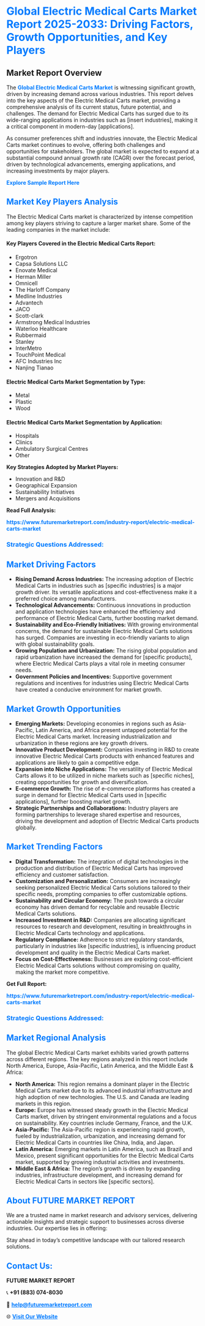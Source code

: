 <h1 style="color: #007BFF;">Global Electric Medical Carts Market Report 2025-2033: Driving Factors, Growth Opportunities, and Key Players</h1>

<section id="overview">
<h2>Market Report Overview</h2>
<p>The <a href="https://www.futuremarketreport.com/industry-report/electric-medical-carts-market" style="color: #007BFF; text-decoration: none;"><strong>Global Electric Medical Carts Market</strong></a> is witnessing significant growth, driven by increasing demand across various industries. This report delves into the key aspects of the Electric Medical Carts market, providing a comprehensive analysis of its current status, future potential, and challenges. The demand for Electric Medical Carts has surged due to its wide-ranging applications in industries such as [insert industries], making it a critical component in modern-day [applications].</p>
<p>As consumer preferences shift and industries innovate, the Electric Medical Carts market continues to evolve, offering both challenges and opportunities for stakeholders. The global market is expected to expand at a substantial compound annual growth rate (CAGR) over the forecast period, driven by technological advancements, emerging applications, and increasing investments by major players.</p>
</section>

<section id="overview">
<p><a href="https://www.futuremarketreport.com/request-sample/reportId=101705" style="color: #007BFF; text-decoration: none;"><strong>Explore Sample Report Here</strong></a></p>
</section>

<section id="key-players">
<h2 style="color: #007BFF;">Market Key Players Analysis</h2>
<p>The Electric Medical Carts market is characterized by intense competition among key players striving to capture a larger market share. Some of the leading companies in the market include:</p>
<h4>Key Players Covered in the Electric Medical Carts Report:</h4>
<ul><li>Ergotron</li><li>Capsa Solutions LLC</li><li>Enovate Medical</li><li>Herman Miller</li><li>Omnicell</li><li>The Harloff Company</li><li>Medline Industries</li><li>Advantech</li><li>JACO</li><li>Scott-clark</li><li>Armstrong Medical Industries</li><li>Waterloo Healthcare</li><li>Rubbermaid</li><li>Stanley</li><li>InterMetro</li><li>TouchPoint Medical</li><li>AFC Industries Inc</li><li>Nanjing Tianao</li></ul>
<h4>Electric Medical Carts Market Segmentation by Type:</h4>
<ul><li>Metal</li><li>Plastic</li><li>Wood</li></ul>

<h4>Electric Medical Carts Market Segmentation by Application:</h4>
<ul><li>Hospitals</li><li>Clinics</li><li>Ambulatory Surgical Centres</li><li>Other</li></ul>
<p><strong>Key Strategies Adopted by Market Players:</strong></p>
<ul>
<li>Innovation and R&D</li>
<li>Geographical Expansion</li>
<li>Sustainability Initiatives</li>
<li>Mergers and Acquisitions</li>
</ul>
</section>

<section>
<p><strong>Read Full Analysis: </strong></p><a href="https://www.futuremarketreport.com/industry-report/electric-medical-carts-market" style="color: #007BFF; text-decoration: none;"><strong>https://www.futuremarketreport.com/industry-report/electric-medical-carts-market</strong></a>
<h3 style="color: #007BFF;">Strategic Questions Addressed:</h3>
</section>

<section id="driving-factors">
<h2 style="color: #007BFF;">Market Driving Factors</h2>
<ul>
<li><strong>Rising Demand Across Industries:</strong> The increasing adoption of Electric Medical Carts in industries such as [specific industries] is a major growth driver. Its versatile applications and cost-effectiveness make it a preferred choice among manufacturers.</li>
<li><strong>Technological Advancements:</strong> Continuous innovations in production and application technologies have enhanced the efficiency and performance of Electric Medical Carts, further boosting market demand.</li>
<li><strong>Sustainability and Eco-Friendly Initiatives:</strong> With growing environmental concerns, the demand for sustainable Electric Medical Carts solutions has surged. Companies are investing in eco-friendly variants to align with global sustainability goals.</li>
<li><strong>Growing Population and Urbanization:</strong> The rising global population and rapid urbanization have increased the demand for [specific products], where Electric Medical Carts plays a vital role in meeting consumer needs.</li>
<li><strong>Government Policies and Incentives:</strong> Supportive government regulations and incentives for industries using Electric Medical Carts have created a conducive environment for market growth.</li>
</ul>
</section>

<section id="growth-opportunities">
<h2 style="color: #007BFF;">Market Growth Opportunities</h2>
<ul>
<li><strong>Emerging Markets:</strong> Developing economies in regions such as Asia-Pacific, Latin America, and Africa present untapped potential for the Electric Medical Carts market. Increasing industrialization and urbanization in these regions are key growth drivers.</li>
<li><strong>Innovative Product Development:</strong> Companies investing in R&D to create innovative Electric Medical Carts products with enhanced features and applications are likely to gain a competitive edge.</li>
<li><strong>Expansion into Niche Applications:</strong> The versatility of Electric Medical Carts allows it to be utilized in niche markets such as [specific niches], creating opportunities for growth and diversification.</li>
<li><strong>E-commerce Growth:</strong> The rise of e-commerce platforms has created a surge in demand for Electric Medical Carts used in [specific applications], further boosting market growth.</li>
<li><strong>Strategic Partnerships and Collaborations:</strong> Industry players are forming partnerships to leverage shared expertise and resources, driving the development and adoption of Electric Medical Carts products globally.</li>
</ul>
</section>

<section id="trending-factors">
<h2 style="color: #007BFF;">Market Trending Factors</h2>
<ul>
<li><strong>Digital Transformation:</strong> The integration of digital technologies in the production and distribution of Electric Medical Carts has improved efficiency and customer satisfaction.</li>
<li><strong>Customization and Personalization:</strong> Consumers are increasingly seeking personalized Electric Medical Carts solutions tailored to their specific needs, prompting companies to offer customizable options.</li>
<li><strong>Sustainability and Circular Economy:</strong> The push towards a circular economy has driven demand for recyclable and reusable Electric Medical Carts solutions.</li>
<li><strong>Increased Investment in R&D:</strong> Companies are allocating significant resources to research and development, resulting in breakthroughs in Electric Medical Carts technology and applications.</li>
<li><strong>Regulatory Compliance:</strong> Adherence to strict regulatory standards, particularly in industries like [specific industries], is influencing product development and quality in the Electric Medical Carts market.</li>
<li><strong>Focus on Cost-Effectiveness:</strong> Businesses are exploring cost-efficient Electric Medical Carts solutions without compromising on quality, making the market more competitive.</li>
</ul>
</section>

<section>
<p><strong>Get Full Report: </strong></p><a href="https://www.futuremarketreport.com/industry-report/electric-medical-carts-market" style="color: #007BFF; text-decoration: none;"><strong>https://www.futuremarketreport.com/industry-report/electric-medical-carts-market</strong></a>
<h3 style="color: #007BFF;">Strategic Questions Addressed:</h3>
</section>


<section id="regional-analysis">
<h2 style="color: #007BFF;">Market Regional Analysis</h2>
<p>The global Electric Medical Carts market exhibits varied growth patterns across different regions. The key regions analyzed in this report include North America, Europe, Asia-Pacific, Latin America, and the Middle East & Africa:</p>
<ul>
<li><strong>North America:</strong> This region remains a dominant player in the Electric Medical Carts market due to its advanced industrial infrastructure and high adoption of new technologies. The U.S. and Canada are leading markets in this region.</li>
<li><strong>Europe:</strong> Europe has witnessed steady growth in the Electric Medical Carts market, driven by stringent environmental regulations and a focus on sustainability. Key countries include Germany, France, and the U.K.</li>
<li><strong>Asia-Pacific:</strong> The Asia-Pacific region is experiencing rapid growth, fueled by industrialization, urbanization, and increasing demand for Electric Medical Carts in countries like China, India, and Japan.</li>
<li><strong>Latin America:</strong> Emerging markets in Latin America, such as Brazil and Mexico, present significant opportunities for the Electric Medical Carts market, supported by growing industrial activities and investments.</li>
<li><strong>Middle East & Africa:</strong> The region’s growth is driven by expanding industries, infrastructure development, and increasing demand for Electric Medical Carts in sectors like [specific sectors].</li>
</ul>
</section>

<footer>
<h2 style="color: #007BFF;">About FUTURE MARKET REPORT</h2>
<p>We are a trusted name in market research and advisory services, delivering actionable insights and strategic support to businesses across diverse industries. Our expertise lies in offering:</p>

<p>Stay ahead in today’s competitive landscape with our tailored research solutions.</p>

<h2 style="color: #007BFF;">Contact Us:</h2>
<p><strong>FUTURE MARKET REPORT</strong></p>
<p>📞 <strong>+91 (883) 074-8030</strong></p>
<p>📧 <strong><a href="mailto:help@futuremarketreport.com" style="color: #007BFF;">help@futuremarketreport.com</a></strong></p>
<p>🌐 <strong><a href="https://www.futuremarketreport.com/" style="color: #007BFF;">Visit Our Website</a></strong></p>
</footer>